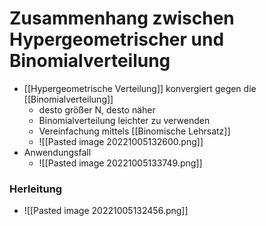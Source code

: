 # Zusammenhang zwischen Hypergeometrischer und Binomialverteilung
+ [[Hypergeometrische Verteilung]] konvergiert gegen die [[Binomialverteilung]]
	+ desto größer N, desto näher
	+ Binomialverteilung leichter zu verwenden
	+ Vereinfachung mittels [[Binomische Lehrsatz]]
	+ ![[Pasted image 20221005132600.png]]
+ Anwendungsfall
	+ ![[Pasted image 20221005133749.png]]

### Herleitung
+ ![[Pasted image 20221005132456.png]]

